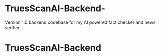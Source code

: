 # TruesScanAI-Backend-
Version 1.0 backend codebase for my AI powered fact checker and news verifier
# TruesScanAI-Backend
